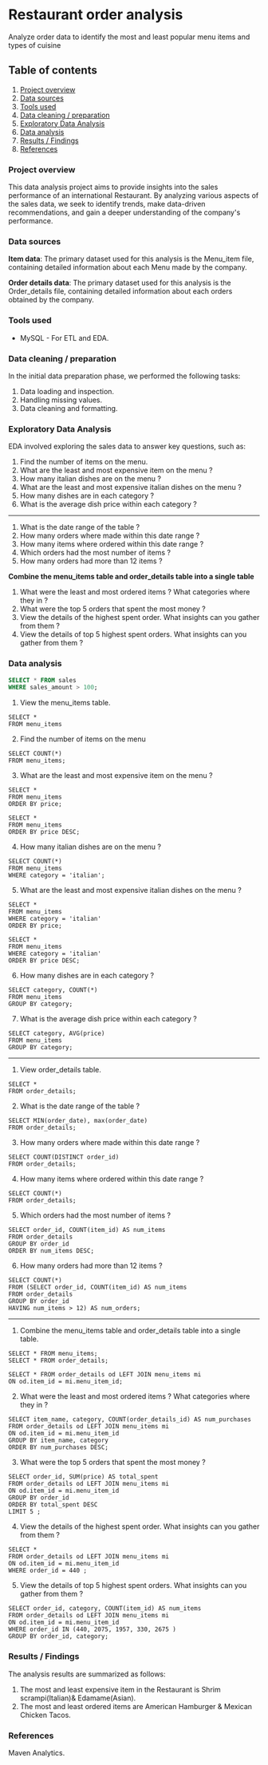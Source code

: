 # Restaurant order analysis
Analyze order data to identify the most and least popular menu items and types of cuisine

## Table of contents

1. [Project overview](#Project-overview)
2. [Data sources](#Data-sources)
3. [Tools used](#Tools-used)
4. [Data cleaning / preparation](#Data-cleaning-/-preparation)
5. [Exploratory Data Analysis](#Exploratory-Data-Analysis)
6. [Data analysis](#Data-analysis)
7. [Results / Findings](#Results-/-Findings)
8. [References](#References)

### Project overview

This data analysis project aims to provide insights into the sales performance of an international Restaurant. By analyzing various aspects of the sales data, we seek to identify trends, make data-driven recommendations, and gain a deeper understanding of the company's performance.

### Data sources

**Item data**: The primary dataset used for this analysis is the Menu_item file, containing detailed information about each Menu made by the company.

**Order details data**: The primary dataset used for this analysis is the Order_details file, containing detailed information about each orders obtained by the company.

### Tools used

- MySQL - For ETL and EDA.
  
### Data cleaning / preparation

In the initial data preparation phase, we performed the following tasks:
1. Data loading and inspection.
2. Handling missing values.
3. Data cleaning and formatting.

### Exploratory Data Analysis

EDA involved exploring the sales data to answer key questions, such as:

1. Find the number of items on the menu.
2. What are the least and most expensive item on the menu ?
3. How many italian dishes are on the menu ?
4. What are the least and most expensive italian dishes on the menu ?
5. How many dishes are in each category ?
6. What is the average dish price within each category ?
---
1. What is the date range of the table ?
2. How many orders where made within this date range ?
3. How many items where ordered within this date range ?
4. Which orders had the most number of items ?
5. How many orders had more than 12 items ?


**Combine the menu_items table and order_details table into a single table**

1. What were the least and most ordered items ? What categories where they in ?
2. What were the top 5 orders that spent the most money ?
3. View the details of the highest spent order. What insights can you gather from them ?
4. View the details of top 5 highest spent orders. What insights can you gather from them ?

### Data analysis

``` SQL
SELECT * FROM sales
WHERE sales_amount > 100;
```

1. View the menu_items table.
```
SELECT *
FROM menu_items
```

2. Find the number of items on the menu

```
SELECT COUNT(*)
FROM menu_items;
```

3. What are the least and most expensive item on the menu ?

```
SELECT *
FROM menu_items
ORDER BY price;
```

```
SELECT *
FROM menu_items
ORDER BY price DESC;
```

4. How many italian dishes are on the menu ?

```
SELECT COUNT(*)
FROM menu_items
WHERE category = 'italian';
```

5. What are the least and most expensive italian dishes on the menu ?

```
SELECT *
FROM menu_items
WHERE category = 'italian'
ORDER BY price;
```

```
SELECT *
FROM menu_items
WHERE category = 'italian'
ORDER BY price DESC;
```

6. How many dishes are in each category ?

```
SELECT category, COUNT(*)
FROM menu_items
GROUP BY category;
```

7. What is the average dish price within each category ?

```
SELECT category, AVG(price)
FROM menu_items
GROUP BY category;
```
---

1. View order_details table.

```
SELECT *
FROM order_details;
```

2. What is the date range of the table ?

```
SELECT MIN(order_date), max(order_date)
FROM order_details;
```

3. How many orders where made within this date range ?

```
SELECT COUNT(DISTINCT order_id)
FROM order_details;
```
4. How many items where ordered within this date range ?

```
SELECT COUNT(*)
FROM order_details;
```
5. Which orders had the most number of items ?

```
SELECT order_id, COUNT(item_id) AS num_items
FROM order_details
GROUP BY order_id
ORDER BY num_items DESC;
```
6. How many orders had more than 12 items ?

```
SELECT COUNT(*)
FROM (SELECT order_id, COUNT(item_id) AS num_items
FROM order_details
GROUP BY order_id
HAVING num_items > 12) AS num_orders;
```
---

1. Combine the menu_items table and order_details table into a single table.

```
SELECT * FROM menu_items;
SELECT * FROM order_details;
```
```
SELECT * FROM order_details od LEFT JOIN menu_items mi
ON od.item_id = mi.menu_item_id;
```

2. What were the least and most ordered items ? What categories where they in ?

```
SELECT item_name, category, COUNT(order_details_id) AS num_purchases
FROM order_details od LEFT JOIN menu_items mi
ON od.item_id = mi.menu_item_id
GROUP BY item_name, category
ORDER BY num_purchases DESC;
```

3. What were the top 5 orders that spent the most money ?

```
SELECT order_id, SUM(price) AS total_spent
FROM order_details od LEFT JOIN menu_items mi
ON od.item_id = mi.menu_item_id
GROUP BY order_id
ORDER BY total_spent DESC
LIMIT 5 ;
```

4. View the details of the highest spent order. What insights can you gather from them ?

```
SELECT *
FROM order_details od LEFT JOIN menu_items mi
ON od.item_id = mi.menu_item_id
WHERE order_id = 440 ;
```

5. View the details of top 5 highest spent orders. What insights can you gather from them ?

```
SELECT order_id, category, COUNT(item_id) AS num_items
FROM order_details od LEFT JOIN menu_items mi
ON od.item_id = mi.menu_item_id
WHERE order_id IN (440, 2075, 1957, 330, 2675 )
GROUP BY order_id, category;
```

### Results / Findings

The analysis results are summarized as follows:
1. The most and least expensive item in the Restaurant is Shrim scrampi(Italian)& Edamame(Asian).
2. The most and least ordered items are American Hamburger & Mexican Chicken Tacos.

### References

Maven Analytics.
   

